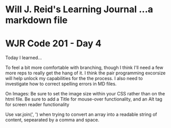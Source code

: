 Will J. Reid's Learning Journal
...a markdown file
===============================
# WJR Code 201 - Day 4

Today I learned...

To feel a bit more comfortable with branching, though I think I'll need a few more reps to really get the hang of it.  I think the pair programming excorsize will help unlock my capabilities for the the process.  I also need to investigate how to correct spelling errors in MD files.

On Images:
Be sure to set the image size within your CSS rather than on the html file.  Be sure to add a Title for mouse-over functionality, and an Alt tag for screen reader functionality

Use var.join(', ') when trying to convert an array into a readable string of content, sepearated by a comma and space.
